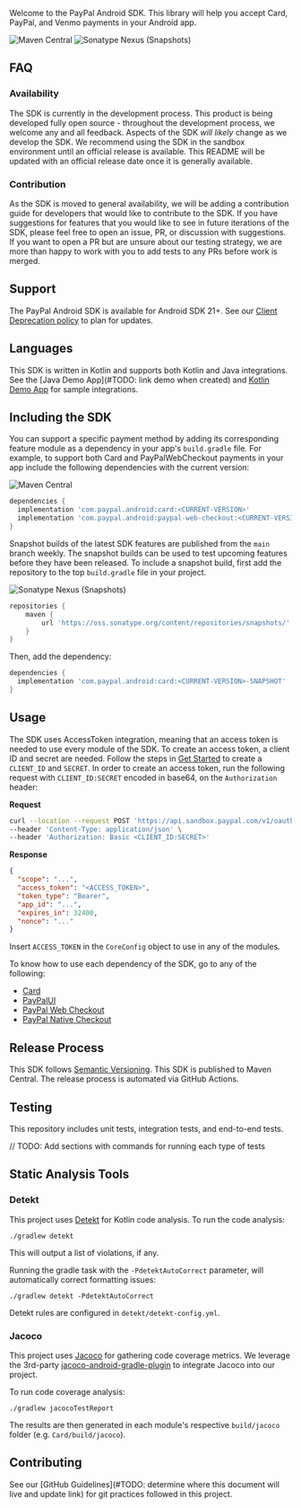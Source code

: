 Welcome to the PayPal Android SDK. This library will help you accept Card, PayPal, and Venmo payments in your Android app.

![Maven Central](https://img.shields.io/maven-central/v/com.paypal.android/card?style=for-the-badge) ![Sonatype Nexus (Snapshots)](https://img.shields.io/nexus/s/com.paypal.android/card?server=https%3A%2F%2Foss.sonatype.org&style=for-the-badge)

## FAQ
### Availability
The SDK is currently in the development process. This product is being developed fully open source - throughout the development process, we welcome any and all feedback. Aspects of the SDK _will likely_ change as we develop the SDK. We recommend using the SDK in the sandbox environment until an official release is available. This README will be updated with an official release date once it is generally available.

### Contribution
As the SDK is moved to general availability, we will be adding a contribution guide for developers that would like to contribute to the SDK. If you have suggestions for features that you would like to see in future iterations of the SDK, please feel free to open an issue, PR, or discussion with suggestions. If you want to open a PR but are unsure about our testing strategy, we are more than happy to work with you to add tests to any PRs before work is merged.

## Support
The PayPal Android SDK is available for Android SDK 21+. See our [Client Deprecation policy](https://developer.paypal.com/braintree/docs/guides/client-sdk/deprecation-policy/android/v4) to plan for updates.

## Languages
This SDK is written in Kotlin and supports both Kotlin and Java integrations. See the [Java Demo App](#TODO: link demo when created) and [Kotlin Demo App](/Demo) for sample integrations. 

## Including the SDK
You can support a specific payment method by adding its corresponding feature module as a dependency in your app's `build.gradle` file.
For example, to support both Card and PayPalWebCheckout payments in your app include the following dependencies with the current version:

![Maven Central](https://img.shields.io/maven-central/v/com.paypal.android/card?style=for-the-badge)
```groovy
dependencies {
  implementation 'com.paypal.android:card:<CURRENT-VERSION>'
  implementation 'com.paypal.android:paypal-web-checkout:<CURRENT-VERSION>'
}
```

Snapshot builds of the latest SDK features are published from the `main` branch weekly. The snapshot builds can be used to test upcoming features before they have been released. To include a snapshot build, first add the repository to the top `build.gradle` file in your project.

![Sonatype Nexus (Snapshots)](https://img.shields.io/nexus/s/com.paypal.android/card?server=https%3A%2F%2Foss.sonatype.org&style=for-the-badge)
```groovy
repositories {
    maven {
        url 'https://oss.sonatype.org/content/repositories/snapshots/'
    }
}
```

Then, add the dependency:

```groovy
dependencies {
  implementation 'com.paypal.android:card:<CURRENT-VERSION>-SNAPSHOT'
}
```

## Usage
The SDK uses AccessToken integration, meaning that an access token is needed to use every module of the SDK. To create an access token, a client ID and secret are needed.
Follow the steps in [Get Started](https://developer.paypal.com/api/rest/#link-getstarted) to create a `CLIENT_ID` and `SECRET`. In order to create an access token, run the following request with
`CLIENT_ID:SECRET` encoded in base64, on the `Authorization` header:

**Request**
```bash
curl --location --request POST 'https://api.sandbox.paypal.com/v1/oauth2/token' \
--header 'Content-Type: application/json' \
--header 'Authorization: Basic <CLIENT_ID:SECRET>'
```

**Response**
```json
{
  "scope": "...",
  "access_token": "<ACCESS_TOKEN>",
  "token_type": "Bearer",
  "app_id": "...",
  "expires_in": 32400,
  "nonce": "..."
}
```
Insert `ACCESS_TOKEN` in the `CoreConfig` object to use in any of the modules.

To know how to use each dependency of the SDK, go to any of the following:
- [Card](docs/Card)
- [PayPalUI](docs/PayPalUI)
- [PayPal Web Checkout](docs/PayPalWebCheckout)
- [PayPal Native Checkout](docs/PayPalNativeCheckout)

## Release Process
This SDK follows [Semantic Versioning](https://semver.org/). This SDK is published to Maven Central. The release process is automated via GitHub Actions.

## Testing

This repository includes unit tests, integration tests, and end-to-end tests.

// TODO: Add sections with commands for running each type of tests 

## Static Analysis Tools

### Detekt
This project uses [Detekt](https://github.com/detekt/detekt) for Kotlin code analysis. To run the code analysis:
```
./gradlew detekt
```
This will output a list of violations, if any.

Running the gradle task with the `-PdetektAutoCorrect` parameter, will automatically correct formatting issues:
```
./gradlew detekt -PdetektAutoCorrect
```

Detekt rules are configured in `detekt/detekt-config.yml`.

### Jacoco

This project uses [Jacoco](https://www.jacoco.org/jacoco/) for gathering code coverage metrics. We leverage the 3rd-party [jacoco-android-gradle-plugin](https://github.com/arturdm/jacoco-android-gradle-plugin) to integrate Jacoco into our project.

To run code coverage analysis:

```
./gradlew jacocoTestReport
```

The results are then generated in each module's respective `build/jacoco` folder (e.g. `Card/build/jacoco`).

## Contributing

See our [GitHub Guidelines](#TODO: determine where this document will live and update link) for git practices followed in this project.

